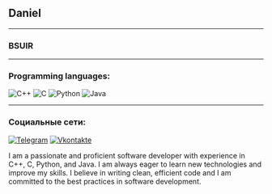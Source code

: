 ## Daniel
___
### BSUIR
___

### Programming languages:


![C++](https://img.shields.io/badge/-C++-090909?style=for-the-badge&logo=C%2b%2b&logoColor=6296CC)
![C](https://img.shields.io/badge/-C-090909?style=for-the-badge&logo=C&logoColor=6296CC)
![Python](https://img.shields.io/badge/-Python-090909?style=for-the-badge&logo=Python&logoColor=6296CC)
![Java](https://img.shields.io/badge/-Java-090909?style=for-the-badge&logo=Java&logoColor=6296CC)
___
### Социальные сети:
[![Telegram](https://img.shields.io/badge/-Telegram-090909?style=for-the-badge&logo=telegram&logoColor=27A0D9)](https://t.me/fozboom)
[![Vkontakte](https://img.shields.io/badge/-Vkontakte-090909?style=for-the-badge&logo=Vk&logoColor=4F7DB3)](https://vk.com/fozboom)

I am a passionate and proficient software developer with experience in C++, C, Python, and Java. I am always eager to learn new technologies and improve my skills. I believe in writing clean, efficient code and I am committed to the best practices in software development.

